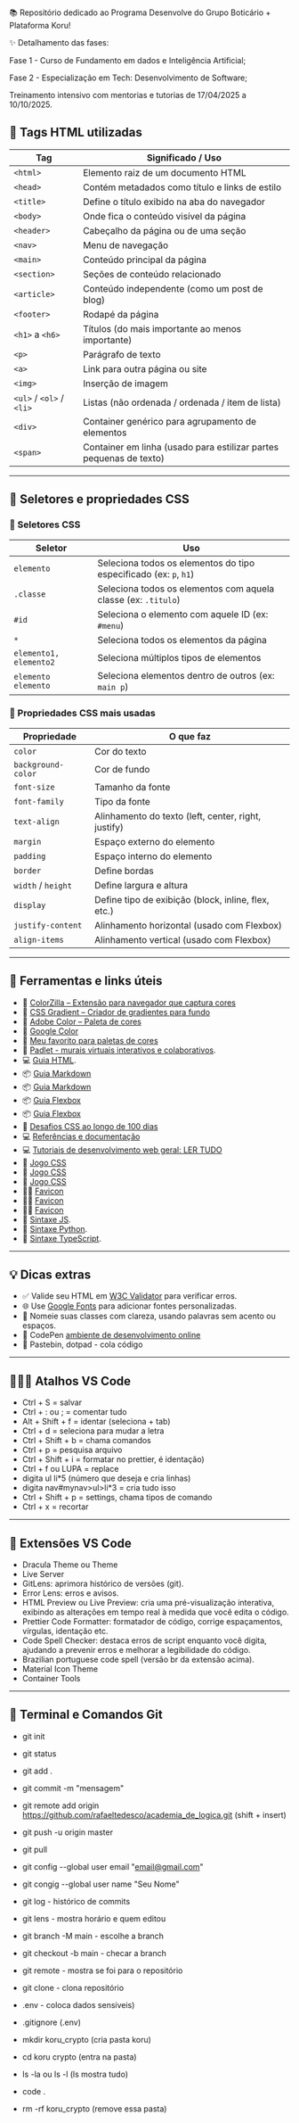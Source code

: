 📚 Repositório dedicado ao Programa Desenvolve do Grupo Boticário + Plataforma Koru!

✨ Detalhamento das fases:

Fase 1 - Curso de Fundamento em dados e Inteligência Artificial;

Fase 2 - Especialização em Tech: Desenvolvimento de Software;

Treinamento intensivo com mentorias e tutorias de 17/04/2025 a 10/10/2025.


## 🧩 Tags HTML utilizadas

| Tag              | Significado / Uso                                                   |
|------------------|----------------------------------------------------------------------|
| `<html>`         | Elemento raiz de um documento HTML                                  |
| `<head>`         | Contém metadados como título e links de estilo                      |
| `<title>`        | Define o título exibido na aba do navegador                         |
| `<body>`         | Onde fica o conteúdo visível da página                              |
| `<header>`       | Cabeçalho da página ou de uma seção                                 |
| `<nav>`          | Menu de navegação                                                   |
| `<main>`         | Conteúdo principal da página                                        |
| `<section>`      | Seções de conteúdo relacionado                                      |
| `<article>`      | Conteúdo independente (como um post de blog)                        |
| `<footer>`       | Rodapé da página                                                    |
| `<h1>` a `<h6>`  | Títulos (do mais importante ao menos importante)                    |
| `<p>`            | Parágrafo de texto                                                  |
| `<a>`            | Link para outra página ou site                                      |
| `<img>`          | Inserção de imagem                                                  |
| `<ul>` / `<ol>` / `<li>` | Listas (não ordenada / ordenada / item de lista)           |
| `<div>`          | Container genérico para agrupamento de elementos                    |
| `<span>`         | Container em linha (usado para estilizar partes pequenas de texto)  |

---

## 🎯 Seletores e propriedades CSS

### 🔹 Seletores CSS

| Seletor               | Uso                                                                 |
|------------------------|----------------------------------------------------------------------|
| `elemento`             | Seleciona todos os elementos do tipo especificado (ex: `p`, `h1`)   |
| `.classe`              | Seleciona todos os elementos com aquela classe (ex: `.titulo`)      |
| `#id`                  | Seleciona o elemento com aquele ID (ex: `#menu`)                    |
| `*`                    | Seleciona todos os elementos da página                              |
| `elemento1, elemento2` | Seleciona múltiplos tipos de elementos                              |
| `elemento elemento`    | Seleciona elementos dentro de outros (ex: `main p`)                 |

### 🎨 Propriedades CSS mais usadas

| Propriedade         | O que faz                                                             |
|----------------------|------------------------------------------------------------------------|
| `color`              | Cor do texto                                                          |
| `background-color`   | Cor de fundo                                                          |
| `font-size`          | Tamanho da fonte                                                      |
| `font-family`        | Tipo da fonte                                                         |
| `text-align`         | Alinhamento do texto (left, center, right, justify)                  |
| `margin`             | Espaço externo do elemento                                            |
| `padding`            | Espaço interno do elemento                                            |
| `border`             | Define bordas                                                         |
| `width` / `height`   | Define largura e altura                                               |
| `display`            | Define tipo de exibição (block, inline, flex, etc.)                   |
| `justify-content`    | Alinhamento horizontal (usado com Flexbox)                            |
| `align-items`        | Alinhamento vertical (usado com Flexbox)                              |

---

## 🎨 Ferramentas e links úteis


- 📌 [ColorZilla – Extensão para navegador que captura cores](https://chromewebstore.google.com/detail/colorzilla/bhlhnicpbhignbdhedgjhgdocnmhomnp?authuser=0&pli=1)
- 🌈 [CSS Gradient – Criador de gradientes para fundo](https://cssgradient.io/)
- 🎨 [Adobe Color – Paleta de cores](https://color.adobe.com/pt/create/color-wheel)
- 🎨 [Google Color](https://partnermarketinghub.withgoogle.com/brands/google-news/visual-identity/color-palette/)
- 🎨 [Meu favorito para paletas de cores](https://colorhunt.co/)
- 📝 [Padlet - murais virtuais interativos e colaborativos](https://padlet.com/).
- 💻 [Guia HTML](https://htmlreference.io/).
- 📦 [Guia Markdown](https://ileriayo.github.io/markdown-badges/)
- 📦 [Guia Markdown](https://docs.pipz.com/central-de-ajuda/learning-center/guia-basico-de-markdown#open)
- 📦 [Guia Flexbox](https://origamid.com/projetos/flexbox-guia-completo/)
- 📦 [Guia Flexbox](https://css-tricks.com/snippets/css/a-guide-to-flexbox/)
- 🌈 [Desafios CSS ao longo de 100 dias](https://100dayscss.com/)
- 💻 [Referências e documentação](https://developer.mozilla.org/pt-BR/)
- 💻 [Tutoriais de desenvolvimento web geral: LER TUDO](https://www.w3schools.com/)
- 🐸 [Jogo CSS](https://flexboxfroggy.com/#pt.br)
- 🐸 [Jogo CSS](https://cssgridgarden.com/)
- 🐸 [Jogo CSS](https://mastery.games/flexboxzombies/)
- 👩‍💻 [Favicon](https://fontawesome.com/icons)
- 👩‍💻 [Favicon](https://fonts.google.com/icons)
- 👩‍💻 [Favicon](https://phosphoricons.com/)
- 📝 [Sintaxe JS](https://learnxinyminutes.com/pt-br/javascript/).
- 📝 [Sintaxe Python](https://learnxinyminutes.com/pt-br/python/).
- 📝 [Sintaxe TypeScript](https://learnxinyminutes.com/pt-br/typescript/).

---

## 💡 Dicas extras

- ✅ Valide seu HTML em [W3C Validator](https://validator.w3.org/) para verificar erros.
- 🌐 Use [Google Fonts](https://fonts.google.com/) para adicionar fontes personalizadas.
- 🧠 Nomeie suas classes com clareza, usando palavras sem acento ou espaços.
- 🔧 CodePen [ambiente de desenvolvimento online](https://codepen.io/)
- 🔧 Pastebin, dotpad - cola código
  

---

## 👩🏽‍💻 Atalhos VS Code

-  Ctrl + S = salvar
-  Ctrl + : ou ; = comentar tudo
-  Alt + Shift + f = identar (seleciona + tab)
-  Ctrl + d = seleciona para mudar a letra
-  Ctrl + Shift + b = chama comandos
-  Ctrl + p = pesquisa arquivo
-  Ctrl + Shift + i = formatar no prettier, é identação)
-  Ctrl + f ou LUPA = replace
-  digita ul li*5 (número que deseja e cria linhas)
-  digita nav#mynav>ul>li*3 = cria tudo isso
-  Ctrl + Shift + p = settings, chama tipos de comando
-  Ctrl + x = recortar

---

## 🧩 Extensões VS Code

-  Dracula Theme ou Theme
-  Live Server
-  GitLens: aprimora histórico de versões (git).
-  Error Lens: erros e avisos.
-  HTML Preview ou Live Preview: cria uma pré-visualização interativa, exibindo as alterações em tempo real à medida que você edita o código.
-  Prettier Code Formatter: formatador de código, corrige espaçamentos, vírgulas, identação etc.
-  Code Spell Checker: destaca erros de script enquanto você digita, ajudando a prevenir erros e melhorar a legibilidade do código.
-  Brazilian portuguese code spell (versão br da extensão acima).
-  Material Icon Theme
-  Container Tools

  ---

## 🧩 Terminal e Comandos Git

-  git init
-  git status
-  git add .
-  git commit -m "mensagem"
-  git remote add origin https://github.com/rafaeltedesco/academia_de_logica.git (shift + insert)
-  git push -u origin master
-  git pull

-  git config --global user email "email@gmail.com"
-  git congig --global user name "Seu Nome"

-  git log - histórico de commits
-  git lens - mostra horário e quem editou
-  git branch -M main - escolhe a branch
-  git checkout -b main - checar a branch
-  git remote - mostra se foi para o repositório
-  git clone - clona repositório

-  .env - coloca dados sensiveis)
-  .gitignore (.env)

- mkdir koru_crypto (cria pasta koru)
- cd koru crypto (entra na pasta)
-  ls -la ou ls -l (ls mostra tudo)
-  code .
-  rm -rf koru_crypto (remove essa pasta)

